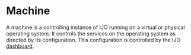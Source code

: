 # Machine
A machine is a controlling instance of IJO running on a virtual or physical operating system. It controls the services on the operating system as directed by its configuration. This configuration is controlled by the IJO [dashboard](./dashboard.md).